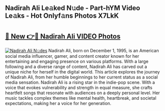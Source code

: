 ## Nadirah Ali Le𝚊ked N𝚞de - Part-hYM Video Le𝚊ks - Hot Onlyf𝚊ns Photos X7LkK

# <h2><a href="http://ab56801.deff.icu/?id=Nadirah+Ali">🔗 New 👉🔴 Nadirah Ali VIDEO Photos</a></h2>

[![Nadirah Ali N𝚞des](https://i.imgur.com/rIISA9y.gif)](http://ab56801.deff.icu/?id=Nadirah+Ali)
Nadirah Ali, born on December 1, 1995, is an American social media influencer, gamer, and content creator known for her entertaining and engaging presence on various platforms. With a large following and a diverse range of content, Nadirah Ali has carved out a unique niche for herself in the digital world. This article explores the journey of Nadirah Ali, from her humble beginnings to her current status as a social media sensation. Nadirah Ali is a rising star in the indie-pop scene. With a voice that evokes vulnerability and strength in equal measure, she crafts heartfelt songs that resonate with audiences on a deeply personal level. Her music tackles complex themes like mental health, heartbreak, and societal expectations, making her a voice for her generation.
